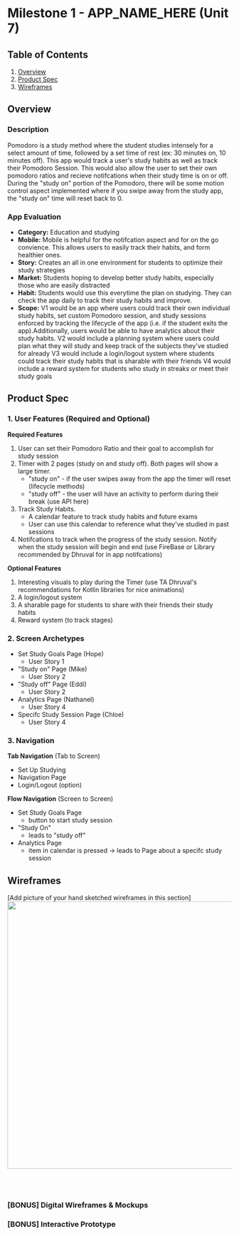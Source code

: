 # Milestone 1 - APP_NAME_HERE (Unit 7)

## Table of Contents

1. [Overview](#Overview)
1. [Product Spec](#Product-Spec)
1. [Wireframes](#Wireframes)

## Overview

### Description

Pomodoro is a study method where the student studies intensely for a select amount of time, followed by a set time of rest (ex: 30 minutes on, 10 minutes off). This app would track a user's study habits as well as track their Pomodoro Session. This would also allow the user to set their own pomodoro ratios and recieve notifcations when their study time is on or off. During the "study on" portion of the Pomodoro, there will be some motion control aspect implemented where if you swipe away from the study app, the "study on" time will reset back to 0. 

### App Evaluation
- **Category:** Education and studying
- **Mobile:** Mobile is helpful for the notifcation aspect and for on the go convience. This allows users to easily track their habits, and form healthier ones. 
- **Story:** Creates an all in one environment for students to optimize their study strategies
- **Market:** Students hoping to develop better study habits, especially those who are easily distracted
- **Habit:** Students would use this everytime the plan on studying. They can check the app daily to track their study habits and improve. 
- **Scope:** V1 would be an app where users could track their own individual study habits, set custom Pomodoro session, and study sessions enforced by tracking the lifecycle of the app (i.e. if the student exits the app).Additionally, users would be able to have analytics about their study habits. V2 would include a planning system where users could plan what they will study and keep track of the subjects they've studied for already V3 would include a login/logout system where students could track their study habits that is sharable with their friends V4 would include a reward system for students who study in streaks or meet their study goals 
    

## Product Spec

### 1. User Features (Required and Optional)

**Required Features**

1. User can set their Pomodoro Ratio and their goal to accomplish for study session
2. Timer with 2 pages (study on and study off). Both pages will show a large timer. 
   - "study on" - if the user swipes away from the app the timer will reset (lifecycle methods)
   - "study off" - the user will have an activity to perform during their break (use API here)
4. Track Study Habits. 
   - A calendar feature to track study habits and future exams
   - User can use this calendar to reference what they've studied in past sessions
5. Notifcations to track when the progress of the study session. Notify when the study session will begin and end (use FireBase or Library recommended by Dhruval for in app notifcations)

**Optional Features**

1. Interesting visuals to play during the Timer (use TA Dhruval's recommendations for Kotlin libraries for nice animations)
2. A login/logout system
3. A sharable page for students to share with their friends their study habits
4. Reward system (to track stages)

### 2. Screen Archetypes

- Set Study Goals Page (Hope)
  - User Story 1
- "Study on" Page (Mike)
  -  User Story 2
- "Study off" Page (Eddi)
  - User Story 2
- Analytics Page (Nathanel)
  - User Story 4
- Specifc Study Session Page (Chloe)
  - User Story 4

### 3. Navigation

**Tab Navigation** (Tab to Screen)
- Set Up Studying
- Navigation Page
- Login/Logout (option)

**Flow Navigation** (Screen to Screen)

- Set Study Goals Page
  - button to start study session 
- "Study On"
  - leads to "study off"
- Analytics Page
  - item in calendar is pressed -> leads to Page about a specifc study session
## Wireframes

[Add picture of your hand sketched wireframes in this section] <img src="YOUR_WIREFRAME_IMAGE_URL" width=600>

<br>

<br>

### [BONUS] Digital Wireframes & Mockups

### [BONUS] Interactive Prototype

<br>
